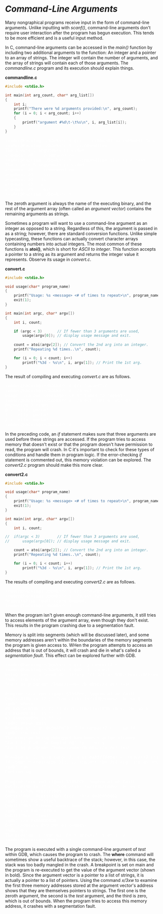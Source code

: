 # *__Command-Line Arguments__*

Many nongraphical programs receive input in the form of command-line arguments. Unlike inputting with _scanf()_, command-line arguments don't require user interaction after the program has begun execution. This tends to be more efficient and is a useful input method.

In C, command-line arguments can be accessed in the _main()_ function by including two additional arguments to the function: An integer and a pointer to an array of strings. The integer will contain the number of arguments, and the array of strings will contain each of those arguments. The _commandline.c_ program and its execution should explain things.

__commandline.c__

```c
#include <stdio.h>

int main(int arg_count, char* arg_list[])
{
    int i;
    printf("There were %d arguments provided:\n", arg_count);
    for (i = 0; i < arg_count; i++)
    {
        printf("argument #%d\t-\t%s\n", i, arg_list[i]);
    }
}
```

<pre style="color: white;">
reader@hacking:~/booksrc $ gcc -o commandline commandline.c
reader@hacking:~/booksrc $ ./commandline
There were 1 arguments provided:
argument #0 - ./commandline
reader@hacking:~/booksrc $ ./commandline this is a test
There were 5 arguments provided:
argument #0 - ./commandline
argument #1 - this
argument #2 - is
argument #3 - a
argument #4 - test
reader@hacking:~/booksrc $
</pre>

The zeroth argument is always the name of the executing binary, and the rest of the argument array (often called an _argument vector_) contains the remaining arguments as strings.

Sometimes a program will want to use a command-line argument as an integer as opposed to a string. Regardless of this, the argument is passed in as a string; however, there are standard conversion functions. Unlike simple typecasting, these functions can actually convert character arrays containing numbers into actual integers. The most common of these functions is __atoi()__, which is short for _ASCII to integer_. This function accepts a pointer to a string as its argument and returns the integer value it represents. Observe its usage in _convert.c_.

__convert.c__

```c
#include <stdio.h>

void usage(char* program_name) 
{
    printf("Usage: %s <message> <# of times to repeat>\n", program_name);
    exit(1);
}

int main(int argc, char* argv[])
{
    int i, count;

    if (argc < 3)       // If fewer than 3 arguments are used,
        usage(argv[0]); // display usage message and exit.
    
    count = atoi(argv[2]); // Convert the 2nd arg into an integer.
    printf("Repeating %d times..\n", count);

    for (i = 0; i < count; i++)
        printf("%3d - %s\n", i, argv[1]); // Print the 1st arg.
}
```

The result of compiling and executing _convert.c_ are as follows.

<pre style="color: white;">
reader@hacking:~/booksrc $ gcc convert.c
reader@hacking:~/booksrc $ ./a.out
Usage: ./a.out &lt;message&gt; &lt;# of times to repeat&gt;
reader@hacking:~/booksrc $ ./a.out 'Hello, world!' 3
Repeating 3 times..
0 - Hello, world!
1 - Hello, world!
2 - Hello, world!
reader@hacking:~/booksrc $
</pre>

In the preceding code, an _if_ statement makes sure that three arguments are used before these strings are accessed. If the program tries to access memory that doesn't exist or that the program doesn't have permission to read, the program will crash. In C it's important to check for these types of conditions and handle them in program logic. If the error-checking _if_ statement is commented out, this memory violation can be explored. The _convert2.c_ program should make this more clear.

__convert2.c__

```c
#include <stdio.h>

void usage(char* program_name) 
{
    printf("Usage: %s <message> <# of times to repeat>\n", program_name);
    exit(1);
}

int main(int argc, char* argv[])
{
    int i, count;

//  if(argc < 3)        // If fewer than 3 arguments are used,
//      usage(argv[0]); // display usage message and exit.

    count = atoi(argv[2]); // Convert the 2nd arg into an integer.
    printf("Repeating %d times..\n", count);

    for (i = 0; i < count; i++)
        printf("%3d - %s\n", i, argv[1]); // Print the 1st arg.
}
```

The results of compiling and executing _convert2.c_ are as follows.

<pre style="color: white;">
reader@hacking:~/booksrc $ gcc convert2.c
reader@hacking:~/booksrc $ ./a.out test
Segmentation fault (core dumped)
reader@hacking:~/booksrc $
</pre>

When the program isn't given enough command-line arguments, it still tries to access elements of the argument array, even though they don't exist. This results in the program crashing due to a segmentation fault.

Memory is split into segments (which will be discussed later), and some memory addresses aren't within the boundaries of the memory segments the program is given access to. WHen the program attempts to access an address that is out of bounds, it will crash and die in what's called a _segmentation fault_. This effect can be explored further with GDB.

<pre style="color: white;">
reader@hacking:~/booksrc $ gcc -g convert2.c
reader@hacking:~/booksrc $ gdb -q ./a.out
Using host libthread_db library "/lib/tls/i686/cmov/libthread_db.so.1".
(gdb) run test
Starting program: /home/reader/booksrc/a.out test

Program received signal SIGSEGV, Segmentation fault.
0xb7ec819b in ?? () from /lib/tls/i686/cmov/libc.so.6
(gdb) where
#0 0xb7ec819b in ?? () from /lib/tls/i686/cmov/libc.so.6
#1 0xb800183c in ?? ()
#2 0x00000000 in ?? ()
(gdb) break main
Breakpoint 1 at 0x8048419: file convert2.c, line 14.
(gdb) run test
The program being debugged has been started already.
Start it from the beginning? (y or n) y
Starting program: /home/reader/booksrc/a.out test

Breakpoint 1, main (argc=2, argv=<strong><em>0xbffff894</em></strong>) at convert2.c:14
14 count = atoi(argv[2]); // convert the 2nd arg into an integer
(gdb) cont
Continuing.

Program received signal SIGSEGV, Segmentation fault.
0xb7ec819b in ?? () from /lib/tls/i686/cmov/libc.so.6
(gdb) x/3xw 0xbffff894
0xbffff894: 0xbffff9b3 0xbffff9ce 0x00000000
(gdb) x/s 0xbffff9b3
0xbffff9b3: "/home/reader/booksrc/a.out"
(gdb) x/s 0xbffff9ce
0xbffff9ce: "test"
(gdb) x/s 0x00000000
0x0: &lt;Address 0x0 out of bounds&gt;
(gdb) quit
The program is running. Exit anyway? (y or n) y
reader@hacking:~/booksrc $
</pre>

The program is executed with a single command-line argument of _test_ within GDB, which causes the program to crash. The __where__ command will sometimes show a useful backtrace of the stack; however, in this case, the stack was too badly mangled in the crash. A breakpoint is set on main and the program is re-executed to get the value of the argument vector (shown in bold). Since the argument vector is a pointer to a list of strings, it is actually a pointer to a list of pointers. Using the command _x/3xw_ to examine the first three memory addresses stored at the argument vector's address shows that they are themselves pointers to strings. The first one is the zeroth argument, the second is the _test_ argument, and the third is zero, which is out of bounds. When the program tries to access this memory address, it crashes with a segmentation fault.